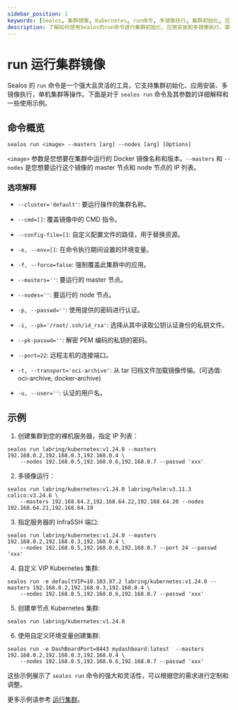 ```yaml
---
sidebar_position: 1
keywords: [Sealos, 集群镜像, Kubernetes, run命令, 多镜像执行, 集群初始化, 应用安装]
description: 了解如何使用Sealos的run命令进行集群初始化、应用安装和多镜像执行，掌握Kubernetes集群管理的最佳实践。
---
```


# run 运行集群镜像

Sealos 的 `run` 命令是一个强大且灵活的工具，它支持集群初始化、应用安装、多镜像执行，单机集群等操作。下面是对于 `sealos run` 命令及其参数的详细解释和一些使用示例。

## 命令概览

```
sealos run <image> --masters [arg] --nodes [arg] [Options]
```

`<image>` 参数是您想要在集群中运行的 Docker 镜像名称和版本。`--masters` 和 `--nodes` 是您想要运行这个镜像的 master 节点和 node 节点的 IP 列表。

### 选项解释

- `--cluster='default'`: 要运行操作的集群名称。

- `--cmd=[]`: 覆盖镜像中的 CMD 指令。

- `--config-file=[]`: 自定义配置文件的路径，用于替换资源。

- `-e, --env=[]`: 在命令执行期间设置的环境变量。

- `-f, --force=false`: 强制覆盖此集群中的应用。

- `--masters=''`: 要运行的 master 节点。

- `--nodes=''`: 要运行的 node 节点。

- `-p, --passwd=''`: 使用提供的密码进行认证。

- `-i, --pk='/root/.ssh/id_rsa'`: 选择从其中读取公钥认证身份的私钥文件。

- `--pk-passwd=''`: 解密 PEM 编码的私钥的密码。

- `--port=22`: 远程主机的连接端口。

- `-t, --transport='oci-archive'`: 从 tar 归档文件加载镜像传输。(可选值: oci-archive, docker-archive)

- `-u, --user=''`: 认证的用户名。

## 示例

1. 创建集群到您的裸机服务器，指定 IP 列表：
```
sealos run labring/kubernetes:v1.24.0 --masters 192.168.0.2,192.168.0.3,192.168.0.4 \
	--nodes 192.168.0.5,192.168.0.6,192.168.0.7 --passwd 'xxx'
```

2. 多镜像运行：
```
sealos run labring/kubernetes:v1.24.0 labring/helm:v3.11.3  calico:v3.24.6 \
    --masters 192.168.64.2,192.168.64.22,192.168.64.20 --nodes 192.168.64.21,192.168.64.19
```

3. 指定服务器的 InfraSSH 端口:
```
sealos run labring/kubernetes:v1.24.0 --masters 192.168.0.2,192.168.0.3,192.168.0.4 \
	--nodes 192.168.0.5,192.168.0.6,192.168.0.7 --port 24 --passwd 'xxx'
```

4. 自定义 VIP Kubernetes 集群:
```
sealos run -e defaultVIP=10.103.97.2 labring/kubernetes:v1.24.0 --masters 192.168.0.2,192.168.0.3,192.168.0.4 \
	--nodes 192.168.0.5,192.168.0.6,192.168.0.7 --passwd 'xxx'
```

5. 创建单节点 Kubernetes 集群:
```
sealos run labring/kubernetes:v1.24.0 
```

6. 使用自定义环境变量创建集群:
```
sealos run -e DashBoardPort=8443 mydashboard:latest  --masters 192.168.0.2,192.168.0.3,192.168.0.4 \
	--nodes 192.168.0.5,192.168.0.6,192.168.0.7 --passwd 'xxx'
```

这些示例展示了 `sealos run` 命令的强大和灵活性，可以根据您的需求进行定制和调整。

更多示例请参考 [运行集群](/self-hosting/lifecycle-management/operations/run-cluster.md)。
